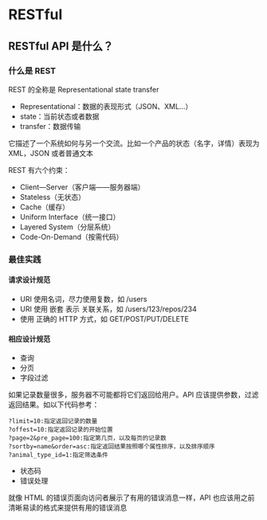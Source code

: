 # RESTful

## RESTful API 是什么？

### 什么是 REST

REST 的全称是 Representational state transfer

-   Representational：数据的表现形式（JSON、XML...）
-   state：当前状态或者数据
-   transfer：数据传输

它描述了一个系统如何与另一个交流。比如一个产品的状态（名字，详情）表现为 XML，JSON 或者普通文本

REST 有六个约束：

-   Client—Server（客户端——服务器端）
-   Stateless（无状态）
-   Cache（缓存）
-   Uniform Interface（统一接口）
-   Layered System（分层系统）
-   Code-On-Demand（按需代码）

### 最佳实践

#### 请求设计规范

-   URI 使用名词，尽力使用复数，如 /users
-   URI 使用 嵌套 表示 关联关系，如 /users/123/repos/234
-   使用 正确的 HTTP 方式，如 GET/POST/PUT/DELETE

#### 相应设计规范

-   查询
-   分页
-   字段过滤

如果记录数量很多，服务器不可能都将它们返回给用户。API 应该提供参数，过滤返回结果。如以下代码参考：

```shell
?limit=10:指定返回记录的数量
?offest=10:指定返回记录的开始位置
?page=2&pre_page=100:指定第几页，以及每页的记录数
?sortby=name&order=asc:指定返回结果按照哪个属性排序，以及排序顺序
?animal_type_id=1:指定筛选条件
```

-   状态码
-   错误处理

就像 HTML 的错误页面向访问者展示了有用的错误消息一样，API 也应该用之前清晰易读的格式来提供有用的错误消息
